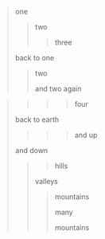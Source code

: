 > one
>
> > two
> >
> > > three
>
> back to one
>
> > two
> >
> > and two again

> > > > four
>
> back to earth
>
> > > > and up
>
> and down
>
> > > hills
> >
> > valleys
> >
> > > mountains
> > >
> > > many
> > >
> > > mountains
